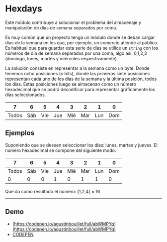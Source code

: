 # Hexdays

Este módulo contribuye a solucionar el problema del almacenaje y manipulación de días de semana separados por coma. 

Es muy común que un proyecto tenga un módulo donde se deban cargar días de la semana en los que, por ejemplo, un comercio atiende al público. Es habitual que para guardar esta serie de días se utilice un `string` con los  números de día de semana separados por una coma, algo así: 0,1,2,3 (domingo, lunes, martes y miércoles respectivamente).

La solución consiste en representar a la semana como un byte. Donde tenemos ocho posiciones (o bits), donde  las primeras siete posiciones representan cada uno de los días de la semana y la última posición, todos los días. Estas posiciones luego se almacenan como un número hexadecimal que se podrá decodificar para representar gráficamente los días seleccionados.

| 7 | 6 | 5 | 4 | 3 | 2 | 1 | 0 |
|---|---|---|---|---|---|---|---|
| Todos | Sáb | Vie | Jue | Mié | Mar | Lun | Dom |

## Ejemplos

Suponiendo que se deseen seleccionar los días: lunes, martes y jueves. El numero hexadecimal se compone del siguiente modo.

| 7 | 6 | 5 | 4 | 3 | 2 | 1 | 0 |
|---|---|---|---|---|---|---|---|
| Todos | Sáb | Vie | Jue | Mié | Mar | Lun | Dom |
|0| 0 | 0 | 1 | 0 | 1 | 1 | 0 |

Que da como resultado el número: [1,2,4] = 16


---
## Demo
 * [https://codepen.io/agustinbouillet/full/abWMPYq](https://codepen.io/agustinbouillet/full/abWMPYq)
 * [CODEPEN](https://codepen.io/)

